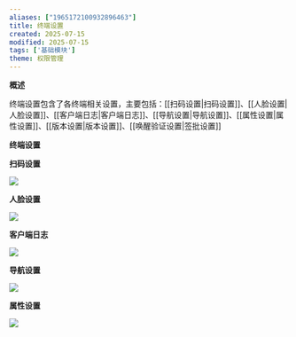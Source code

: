 ```yaml
---
aliases: ["1965172100932896463"]
title: 终端设置
created: 2025-07-15
modified: 2025-07-15
tags: ['基础模块']
theme: 权限管理
---
```


**概述**

终端设置包含了各终端相关设置，主要包括：[[扫码设置|扫码设置]]、[[人脸设置|人脸设置]]、[[客户端日志|客户端日志]]、[[导航设置|导航设置]]、[[属性设置|属性设置]]、[[版本设置|版本设置]]、[[唤醒验证设置|签批设置]]

**终端设置**

**扫码设置**

![](ecb7f7e9766b3b57158af07cbfb78c52.jpg)

**人脸设置**

**![](52f952ddeb58fda711b0c3029eb81934.jpg)**

**客户端日志**

**![](15919d69afc29808256b155ba75b250b.jpg)**

**导航设置**

**![](a27c7c59cef7960fb2c4bf2e2c73fe10.jpg)**

**属性设置**

**![](ae6d596525bdaad4a469e869e7b9f446.jpg)**